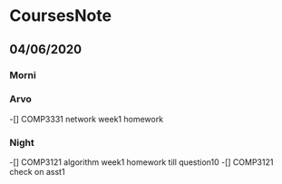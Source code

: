 # CoursesNote

## 04/06/2020

### Morni

### Arvo

-[] COMP3331 network week1 homework

### Night

-[] COMP3121 algorithm week1 homework till question10
-[] COMP3121 check on asst1
